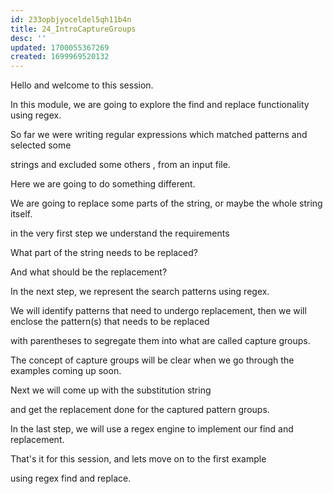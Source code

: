```yaml
---
id: 233opbjyoceldel5qh11b4n
title: 24_IntroCaptureGroups
desc: ''
updated: 1700055367269
created: 1699969520132
---
```

Hello and welcome to this session.

In this module, we are going to explore the find and replace functionality using regex.

So far we were writing regular expressions which matched patterns and selected some

strings and excluded some others , from an input file.

Here we are going to do something different.

We are going to replace some parts of the string, or maybe the whole string itself.

in the very first step we understand the requirements

What part of the string needs to be replaced?

And what should be the replacement?

In the next step, we represent the search patterns using regex.

We will identify patterns that need to undergo replacement, then we will enclose the pattern(s) that needs to be replaced

with parentheses to segregate them into what are called capture groups.

The concept of capture groups will be clear when we go through the examples coming up soon.

Next we will come up with the substitution string

and get the replacement done for the captured pattern groups.

In the last step, we will use a regex engine to implement our find and replacement.

That's it for this session, and lets move on to the first example

using regex find and replace.